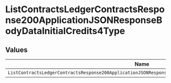 # ListContractsLedgerContractsResponse200ApplicationJSONResponseBodyDataInitialCredits4Type


## Values

| Name                                                                                                      | Value                                                                                                     |
| --------------------------------------------------------------------------------------------------------- | --------------------------------------------------------------------------------------------------------- |
| `ListContractsLedgerContractsResponse200ApplicationJSONResponseBodyDataInitialCredits4TypeCreditCanceled` | CREDIT_CANCELED                                                                                           |